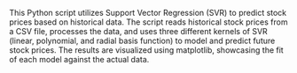 This Python script utilizes Support Vector Regression (SVR) to predict stock prices based on historical data. The script reads historical stock prices from a CSV file, processes the data, and uses three different kernels of SVR (linear, polynomial, and radial basis function) to model and predict future stock prices. The results are visualized using matplotlib, showcasing the fit of each model against the actual data.
